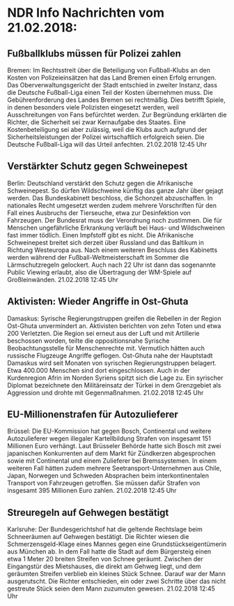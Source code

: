 # NDR Info Nachrichten vom 21.02.2018:


## Fußballklubs müssen für Polizei zahlen
Bremen:	Im Rechtsstreit über die Beteiligung von Fußball-Klubs an den Kosten von Polizeieinsätzen hat das Land Bremen einen Erfolg errungen. Das Oberverwaltungsgericht der Stadt entschied in zweiter Instanz, dass die Deutsche Fußball-Liga einen Teil der Kosten übernehmen muss. Die Gebührenforderung des Landes Bremen sei rechtmäßig. Dies betrifft Spiele, in denen besonders viele Polizisten eingesetzt werden, weil Ausschreitungen von Fans befürchtet werden. Zur Begründung erklärten die Richter, die Sicherheit sei zwar Kernaufgabe des Staates. Eine Kostenbeteiligung sei aber zulässig, weil die Klubs auch aufgrund der Sicherheitsleistungen der Polizei wirtschaftlich erfolgreich seien. Die Deutsche Fußball-Liga will das Urteil anfechten. 21.02.2018 12:45 Uhr 

## Verstärkter Schutz gegen Schweinepest
Berlin: Deutschland verstärkt den Schutz gegen die Afrikanische Schweinepest. So dürfen Wildschweine künftig das ganze Jahr über gejagt werden. Das Bundeskabinett beschloss, die Schonzeit abzuschaffen. In nationales Recht umgesetzt werden zudem mehrere Vorschriften für den Fall eines Ausbruchs der Tierseuche, etwa zur Desinfektion von Fahrzeugen. Der Bundesrat muss der Verordnung noch zustimmen. Die für Menschen ungefährliche Erkrankung verläuft bei Haus- und Wildschweinen fast immer tödlich. Einen Impfstoff gibt es nicht. Die Afrikanische Schweinepest breitet sich derzeit über Russland und das Baltikum in Richtung Westeuropa aus. Nach einem weiteren Beschluss des Kabinetts werden während der Fußball-Weltmeisterschaft im Sommer die Lärmschutzregeln gelockert. Auch nach 22 Uhr ist dann das sogenannte Public Viewing erlaubt, also die Übertragung der WM-Spiele auf Großleinwänden. 21.02.2018 12:45 Uhr 

## Aktivisten: Wieder Angriffe in Ost-Ghuta
Damaskus: 			 Syrische Regierungstruppen greifen die Rebellen in der Region Ost-Ghuta unvermindert an. Aktivisten berichten von zehn Toten und etwa 200 Verletzten. Die Region sei erneut aus der Luft und mit Artillerie beschossen worden, teilte die oppositionsnahe Syrische Beobachtungsstelle für Menschenrechte mit. Vermutlich hätten auch russische Flugzeuge Angriffe geflogen. Ost-Ghuta nahe der Hauptstadt Damaskus wird seit Monaten von syrischen Regierungstruppen belagert. Etwa 400.000 Menschen sind dort eingeschlossen. Auch in der Kurdenregion Afrin im Norden Syriens spitzt sich die Lage zu. Ein syrischer Diplomat bezeichnete den Militäreinsatz der Türkei in dem Grenzgebiet als Aggression und drohte mit Gegenmaßnahmen. 21.02.2018 12:45 Uhr 

## EU-Millionenstrafen für Autozulieferer
Brüssel: Die EU-Kommission hat gegen Bosch, Continental und weitere Autozulieferer wegen illegaler Kartellbildung Strafen von insgesamt 151 Millionen Euro verhängt. Laut Brüsseler Behörde hatte sich Bosch mit zwei japanischen Konkurrenten auf dem Markt für Zündkerzen abgesprochen sowie mit Continental und einem Zulieferer bei Bremssystemen. In einem weiteren Fall hätten zudem mehrere Seetransport-Unternehmen aus Chile, Japan, Norwegen und Schweden Absprachen beim interkontinentalen Transport von Fahrzeugen getroffen. Sie müssen dafür Strafen von insgesamt 395 Millionen Euro zahlen. 21.02.2018 12:45 Uhr 

## Streuregeln auf Gehwegen bestätigt
Karlsruhe: Der Bundesgerichtshof hat die geltende Rechtslage beim Schneeräumen auf Gehwegen bestätigt. Die Richter wiesen die Schmerzensgeld-Klage eines Mannes gegen eine Grundstückseigentümerin aus München ab. In dem Fall hatte die Stadt auf dem Bürgersteig einen etwa 1 Meter 20 breiten Streifen von Schnee geräumt. Zwischen der Eingangstür des Mietshauses, die direkt am Gehweg liegt, und dem geräumten Streifen verblieb ein kleines Stück Schnee. Darauf war der Mann ausgerutscht. Die Richter entschieden, ein oder zwei Schritte über das nicht gestreute Stück seien dem Mann zuzumuten gewesen. 21.02.2018 12:45 Uhr 
